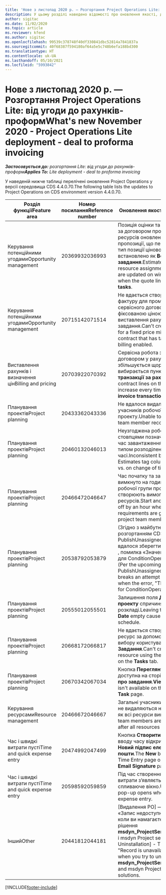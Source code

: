 ```yaml
---
title: 'Нове з листопад 2020 р. — Розгортання Project Operations Lite: від угоди до рахунків-проформ'
description: У цьому розділі наведено відомості про оновлення якості, доступні у випуску розгортання Project Operations Lite в листопаді 2020 р. — від угоди до рахунків-проформ.
author: sigitac
ms.date: 11/02/2020
ms.topic: article
ms.reviewer: kfend
ms.author: sigitac
ms.openlocfilehash: 99539c378748f40df330841dbc52814a7841837a
ms.sourcegitcommit: 40f68387f594180af64a5e5c748b6efa188bd300
ms.translationtype: HT
ms.contentlocale: uk-UA
ms.lasthandoff: 05/10/2021
ms.locfileid: "5993842"
---
```

# <a name="whats-new-november-2020---project-operations-lite-deployment---deal-to-proforma-invoicing"></a><span data-ttu-id="5a646-103">Нове з листопад 2020 р. — Розгортання Project Operations Lite: від угоди до рахунків-проформ</span><span class="sxs-lookup"><span data-stu-id="5a646-103">What's new November 2020 - Project Operations Lite deployment - deal to proforma invoicing</span></span>

<span data-ttu-id="5a646-104">_**Застосовується до:** розгортання Lite: від угоди до рахунків-проформ_</span><span class="sxs-lookup"><span data-stu-id="5a646-104">_**Applies To:** Lite deployment - deal to proforma invoicing_</span></span>

<span data-ttu-id="5a646-105">У наведеній нижче таблиці перелічені оновлення Project Operations у версії середовища CDS 4.4.0.70.</span><span class="sxs-lookup"><span data-stu-id="5a646-105">The following table lists the updates to Project Operations on CDS environment version 4.4.0.70.</span></span>

| <span data-ttu-id="5a646-106">Розділ функції</span><span class="sxs-lookup"><span data-stu-id="5a646-106">Feature area</span></span>                 | <span data-ttu-id="5a646-107">Номер посилання</span><span class="sxs-lookup"><span data-stu-id="5a646-107">Reference number</span></span> | <span data-ttu-id="5a646-108">Оновлення якості</span><span class="sxs-lookup"><span data-stu-id="5a646-108">Quality update</span></span>                                                                                                                                                                    |
|------------------------------|------------------|-----------------------------------------------------------------------------------------------------------------------------------------------------------------------------------|
| <span data-ttu-id="5a646-109">Керування потенційними угодами</span><span class="sxs-lookup"><span data-stu-id="5a646-109">Opportunity management</span></span>       | <span data-ttu-id="5a646-110">2036993</span><span class="sxs-lookup"><span data-stu-id="5a646-110">2036993</span></span>          | <span data-ttu-id="5a646-111">Позиція оцінки та сервісні роботи за договором про призначення ресурсів оновлені до цінової пропозиції, що перемагає, якщо тип позиції цінової пропозиції встановлено як **Всі завдання**.</span><span class="sxs-lookup"><span data-stu-id="5a646-111">Estimate line and resource   assignment contract lines are updated on winning quotes when the quote line   type is **All tasks**.</span></span>                                                 |
| <span data-ttu-id="5a646-112">Керування потенційними угодами</span><span class="sxs-lookup"><span data-stu-id="5a646-112">Opportunity management</span></span>       | <span data-ttu-id="5a646-113">2071514</span><span class="sxs-lookup"><span data-stu-id="5a646-113">2071514</span></span>          | <span data-ttu-id="5a646-114">Не вдається створити рахунок-фактуру для проміжного етапу сервісного договору із фіксованою ціною, що містить виставлення рахунку за завдання.</span><span class="sxs-lookup"><span data-stu-id="5a646-114">Can't create an invoice for a   fixed price milestone on a contract that has task-based billing enabled.</span></span>                                                                          |
| <span data-ttu-id="5a646-115">Виставлення рахунків і визначення цін</span><span class="sxs-lookup"><span data-stu-id="5a646-115">Billing and pricing</span></span>          | <span data-ttu-id="5a646-116">2070392</span><span class="sxs-lookup"><span data-stu-id="5a646-116">2070392</span></span>          | <span data-ttu-id="5a646-117">Сервісна робота за проектним договором у рахунку збільшується щоразу, коли вибирається пункт **Оновити транзакції за рахунком**.</span><span class="sxs-lookup"><span data-stu-id="5a646-117">Project contract lines on the   invoice increase every time **Refresh invoice transactions** is   selected.</span></span>                                                                       |
| <span data-ttu-id="5a646-118">Планування проектів</span><span class="sxs-lookup"><span data-stu-id="5a646-118">Project planning</span></span>             | <span data-ttu-id="5a646-119">2043336</span><span class="sxs-lookup"><span data-stu-id="5a646-119">2043336</span></span>          | <span data-ttu-id="5a646-120">Не вдалося видалити запис про учасників робочої групи проекту.</span><span class="sxs-lookup"><span data-stu-id="5a646-120">Unable to delete a project team member record.</span></span>                                                                                                                                    |
| <span data-ttu-id="5a646-121">Планування проектів</span><span class="sxs-lookup"><span data-stu-id="5a646-121">Project planning</span></span>             | <span data-ttu-id="5a646-122">2046013</span><span class="sxs-lookup"><span data-stu-id="5a646-122">2046013</span></span>          | <span data-ttu-id="5a646-123">Неузгоджена робота зі стовпцями позначок оцінок під час завантаження порівняно з типом розподілення в часі.</span><span class="sxs-lookup"><span data-stu-id="5a646-123">Inconsistent behavior for   Estimates tag columns during load vs. on change of time-phase type.</span></span>                                                                                   |
| <span data-ttu-id="5a646-124">Планування проектів</span><span class="sxs-lookup"><span data-stu-id="5a646-124">Project planning</span></span>             | <span data-ttu-id="5a646-125">2046647</span><span class="sxs-lookup"><span data-stu-id="5a646-125">2046647</span></span>          | <span data-ttu-id="5a646-126">Час початку та завершення вимкнуто на годину, коли члени робочої групи проекту створюють вимоги до ресурсів.</span><span class="sxs-lookup"><span data-stu-id="5a646-126">Start and end times are off by   an hour when resource requirements are generated from project team members.</span></span>                                                                      |
| <span data-ttu-id="5a646-127">Планування проектів</span><span class="sxs-lookup"><span data-stu-id="5a646-127">Project planning</span></span>             | <span data-ttu-id="5a646-128">2053879</span><span class="sxs-lookup"><span data-stu-id="5a646-128">2053879</span></span>          | <span data-ttu-id="5a646-129">(Згідно з майбутнім розгортанням CDS)   PublishUnassignedAssignments   не вдалося зберегти завдання, коли   , помилка «Значення, введене для ConditionOperator.In, пусте».</span><span class="sxs-lookup"><span data-stu-id="5a646-129">(Per the upcoming CDS   rollout)   PublishUnassignedAssignments   breaks an attempt to save a task when  the error, "The   value passed for ConditionOperator.In is   empty."</span></span> |
| <span data-ttu-id="5a646-130">Планування проектів</span><span class="sxs-lookup"><span data-stu-id="5a646-130">Project planning</span></span>             | <span data-ttu-id="5a646-131">2055501</span><span class="sxs-lookup"><span data-stu-id="5a646-131">2055501</span></span>          | <span data-ttu-id="5a646-132">Залишення поля **Дата початку проекту** спричиняє помилку в розкладі.</span><span class="sxs-lookup"><span data-stu-id="5a646-132">Leaving the **Project Start   Date** empty causes a failure in the schedule.</span></span>                                                                                                      |
| <span data-ttu-id="5a646-133">Планування проектів</span><span class="sxs-lookup"><span data-stu-id="5a646-133">Project planning</span></span>             | <span data-ttu-id="5a646-134">2066817</span><span class="sxs-lookup"><span data-stu-id="5a646-134">2066817</span></span>          | <span data-ttu-id="5a646-135">Не вдається створити загальний ресурс за допомогою засобу вибору користувачів на вкладці **Завдання**.</span><span class="sxs-lookup"><span data-stu-id="5a646-135">Can't create a generic   resource   using the people picker on   the **Tasks** tab.</span></span>                                                                                               |
| <span data-ttu-id="5a646-136">Планування проектів</span><span class="sxs-lookup"><span data-stu-id="5a646-136">Project planning</span></span>             | <span data-ttu-id="5a646-137">2067034</span><span class="sxs-lookup"><span data-stu-id="5a646-137">2067034</span></span>          | <span data-ttu-id="5a646-138">Кнопка **Переглянути деталі** не доступна на сторінці **Відомості про завдання**.</span><span class="sxs-lookup"><span data-stu-id="5a646-138">**View Details** button isn't available on the **Details of Task** page.</span></span>                                                                                                         |
| <span data-ttu-id="5a646-139">Керування ресурсами</span><span class="sxs-lookup"><span data-stu-id="5a646-139">Resource management</span></span>          | <span data-ttu-id="5a646-140">2046667</span><span class="sxs-lookup"><span data-stu-id="5a646-140">2046667</span></span>          | <span data-ttu-id="5a646-141">Загальні учасники робочої групи не видаляються навіть після того, як всі ресурси виконані.</span><span class="sxs-lookup"><span data-stu-id="5a646-141">Generic team members aren't   deleted even after all resources are fulfilled.</span></span>                                                                                                     |
| <span data-ttu-id="5a646-142">Час і швидкі витрати пусті</span><span class="sxs-lookup"><span data-stu-id="5a646-142">Time and quick expense entry</span></span> | <span data-ttu-id="5a646-143">2047499</span><span class="sxs-lookup"><span data-stu-id="5a646-143">2047499</span></span>          | <span data-ttu-id="5a646-144">Кнопка **Створити** на сторінці вводу часу відкриває сторінку **Новий підпис електронної пошти**.</span><span class="sxs-lookup"><span data-stu-id="5a646-144">The **New** button on the Time   Entry page opens the **New Email Signature** page.</span></span>                                                                                               |
| <span data-ttu-id="5a646-145">Час і швидкі витрати пусті</span><span class="sxs-lookup"><span data-stu-id="5a646-145">Time and quick expense entry</span></span> | <span data-ttu-id="5a646-146">2059859</span><span class="sxs-lookup"><span data-stu-id="5a646-146">2059859</span></span>          | <span data-ttu-id="5a646-147">Під час створення запису про витрати з’являється неочікуване спливаюче вікно.</span><span class="sxs-lookup"><span data-stu-id="5a646-147">Unexpected   pop-up opens when creating an expense entry.</span></span>                                                                                                                         |
| <span data-ttu-id="5a646-148">Інший</span><span class="sxs-lookup"><span data-stu-id="5a646-148">Other</span></span>                        | <span data-ttu-id="5a646-149">2044181</span><span class="sxs-lookup"><span data-stu-id="5a646-149">2044181</span></span>          | <span data-ttu-id="5a646-150">[Видалення РО] — помилка,   «Запис недоступний», виникає, коли ви намагаєтеся видалити рішення   **msdyn_ProjectServiceCore_Patch** і msdyn Project service core.</span><span class="sxs-lookup"><span data-stu-id="5a646-150">[PO Uninstallation] - The error,   "Record is unavailable" occurs when you try to uninstall   **msdyn_ProjectServiceCore_Patch** and msdyn Project service core solutions.</span></span>        |


[!INCLUDE[footer-include](../../includes/footer-banner.md)]